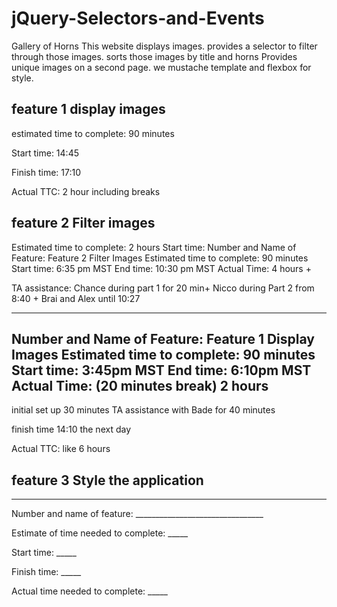 # jQuery-Selectors-and-Events

Gallery of Horns
This website displays images. provides a selector to filter through those images. sorts those images by title and horns Provides unique images on a second page. we mustache template and flexbox for style.

## feature 1 display images

estimated time to complete: 90 minutes

Start time: 14:45

Finish time: 17:10

Actual TTC: 2 hour including breaks

## feature 2 Filter images

Estimated time to complete: 2 hours
Start time: Number and Name of Feature: Feature 2 Filter Images
Estimated time to complete: 90 minutes
Start time: 6:35 pm MST
End time: 10:30 pm MST
Actual Time: 4 hours +

TA assistance: 
Chance during part 1 for 20 min+
Nicco during Part 2 from 8:40 +
Brai and Alex until 10:27

-------------------------------------------------------------------------------------------------------------------------------------------

Number and Name of Feature: Feature 1 Display Images
Estimated time to complete: 90 minutes
Start time: 3:45pm MST
End time: 6:10pm MST
Actual Time: (20 minutes break) 2 hours
--------------------------------------------------------------------------------------------------------------------------------------------
initial set up 30 minutes
TA assistance with Bade for 40 minutes



finish time 14:10 the next day

Actual TTC: like 6 hours

## feature 3 Style the application
----------------------------------------------------

Number and name of feature: ________________________________

Estimate of time needed to complete: _____

Start time: _____

Finish time: _____

Actual time needed to complete: _____

